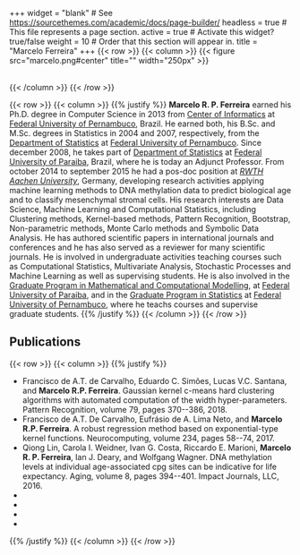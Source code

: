 +++
widget = "blank"  # See https://sourcethemes.com/academic/docs/page-builder/
headless = true  # This file represents a page section.
active = true  # Activate this widget? true/false
weight = 10  # Order that this section will appear in.
title = "Marcelo Ferreira"
+++
{{< row >}}
{{< column >}}
{{< figure src="marcelo.png#center" title="" width="250px" >}}
<div id="content">
<div class="container">
	<center>
	<a href="mailto:marcelo.ferreira@academico.ufpb.br" target="_blank"><i class="fa fa-envelope fa-2x"></i></a>
	<a href="http://lattes.cnpq.br/2620157217100077" target="_blank"><i class="ai ai-lattes ai-2x"> </i></a>
	<a href="https://scholar.google.com/citations?user=mREGeCkAAAAJ&hl=pt-BR" target="_blank"><i class="ai ai-google-scholar ai-2x"> </i></a>
	<a href="https://orcid.org/0000-0003-0242-0255" target="_blank"><i class="ai ai-orcid ai-2x"> </i></a>
	<a href="https://publons.com/researcher/K-6146-2016/" target="_blank"><i class="ai ai-publons ai-2x"> </i></a>
	<a href="https://www.github.com/marcelorpf" target="_blank"> <i class="fab fa-github fa-2x"></i></a>
	<a href="https://www.linkedin.com/in/marcelorpferreira" target="_blank"><i class="fab fa-linkedin fa-2x"></i></a>
	<a href="https://www.twitter.com/marcelorpf" target="_blank"> <i class="fab fa-twitter fa-2x"></i></a>
	<a href="https://www.instagram.com/marcelorpf" target="_blank"> <i class="fab fa-instagram fa-2x"></i></a>
	</center>
	<br>
</div>
</div>
{{< /column >}}
{{< /row >}}

{{< row >}}
{{< column >}}
{{% justify %}}
**Marcelo R. P. Ferreira** earned his Ph.D. degree in Computer Science in 2013 from [Center of Informatics](https://portal.cin.ufpe.br/) at [Federal University of Pernambuco](https://www.ufpe.br/), Brazil. He earned both, his B.Sc. and M.Sc. degrees in Statistics in 2004 and 2007, respectively, from the [Department of Statistics](https://www.ufpe.br/de/) at [Federal University of Pernambuco](https://www.ufpe.br/). Since december 2008, he takes part of [Department of Statistics](https://www.ufpb.br/de/) at [Federal University of Paraiba](https://www.ufpb.br/), Brazil, where he is today an Adjunct Professor. From october 2014 to september 2015 he had a pos-doc position at [_RWTH Aachen University_](https://costalab.org/), Germany, developing research activities applying machine learning methods to DNA methylation data to predict biological age and to classify mesenchymal stromal cells. His research interests are Data Science, Machine Learning and Computational Statistics, including Clustering methods, Kernel-based methods, Pattern Recognition, Bootstrap, Non-parametric methods, Monte Carlo methods and Symbolic Data Analysis. He has authored scientific papers in international journals and conferences and he has also served as a reviewer for many scientific journals. He is involved in undergraduate activities teaching courses such as Computational Statistics, Multivariate Analysis, Stochastic Processes and Machine Learning as well as supervising students. He is also involved in the [Graduate Program in Mathematical and Computational Modelling](http://ppgmmc.ci.ufpb.br/), at [Federal University of Paraiba](https://www.ufpb.br/), and in the [Graduate Program in Statistics](https://www.ufpe.br/ppge) at [Federal University of Pernambuco](https://www.ufpe.br/), where he teachs courses and supervise graduate students.
{{% /justify %}}
{{< /column >}}
{{< /row >}}

## Publications

{{< row >}}
{{< column >}}
{{% justify %}}
- Francisco de A.T. de Carvalho, Eduardo C. Simões, Lucas V.C. Santana, and **Marcelo R.P. Ferreira**. Gaussian kernel c-means hard clustering algorithms with automated computation of the width hyper-parameters. Pattern Recognition, volume 79, pages 370--386, 2018.
- Francisco de A.T. De Carvalho, Eufrásio de A. Lima Neto, and **Marcelo R.P. Ferreira**. A robust regression method based on exponential-type kernel functions. Neurocomputing, volume 234, pages 58--74, 2017.
- Qiong Lin, Carola I. Weidner, Ivan G. Costa, Riccardo E. Marioni, **Marcelo R. P. Ferreira**, Ian J. Deary, and Wolfgang Wagner. DNA methylation levels at individual age-associated cpg sites can be indicative for life expectancy. Aging, volume 8, pages 394--401. Impact Journals, LLC, 2016.
-
-
-
-
{{% /justify %}}
{{< /column >}}
{{< /row >}}